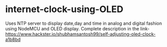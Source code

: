 # internet-clock-using-OLED
Uses NTP server to display date,day and time in analog and digital fashion using NodeMCU and OLED display.
Complete description in the link-
https://www.hackster.io/shubhamsantosh99/self-adjusting-oled-clock-a1b8bd
